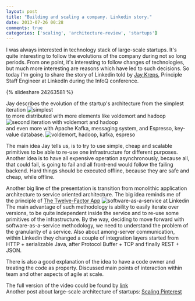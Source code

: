 ```yaml
---
layout: post
title: "Building and scaling a company. Linkedin story."
date: 2013-07-26 00:28
comments: true
categories: ['scaling', 'architecture-review', 'startups']
---
```


I was always interested in technology stack of large-scale startups. It's quite interesting to follow the
evolutions of the company during not so long periods. From one point, it's interesting to follow changes of technologies,
but much more interesting are reasons which have led to such decisions. So today I'm going to share the story of Linkedin told by
[Jay Kreps](https://twitter.com/jaykreps), Principle Staff Engineer at LinkedIn during the InfoQ conference.

{% slideshare 24263581 %}
<!--more-->
Jay describes the evolution of the startup's architecture from the simplest iteration
![simplest](http://image.slidesharecdn.com/untitled-130715145706-phpapp01/95/slide-10-638.jpg)<br />
to more distributed with more elements like voldemort and hadoop
![second iteration with voldemort and hadoop](http://image.slidesharecdn.com/untitled-130715145706-phpapp01/95/slide-11-638.jpg)<br />
and even more with Apache Kafka, messaging system, and Espresso, key-value database.
![voldemort, hadoop, kafka, espreso](http://image.slidesharecdn.com/untitled-130715145706-phpapp01/95/slide-12-638.jpg)<br />

The main idea Jay tells us, is to try to use simple, cheap and scalable primitives to be able to re-use
one infrastructure for different purposes. Another idea is to have all expensive operation asynchronously,
because all, that could fail, is going to fail and all front-end would follow the failing backend.
Hard things should be executed offline, because they are safe and cheap, while offline.<br />

Another big line of the presentation is transition from monolithic application architecture to service oriented architecture.
The big idea reminds me of the principle of [The Twelve-Factor App](http://12factor.net/)
![software-as-a-service at Linkedin](http://image.slidesharecdn.com/untitled-130715145706-phpapp01/95/slide-21-638.jpg)<br />
The main advantage of such methodology is ability to easily iterate over versions, to be quite independent inside the service and
to re-use some primitives of the infrastructure. By the way, deciding to move forward with
software-as-a-service methodology, we need to understand the problem of the granularity of a service. Also about among-server communication,
within Linkedin they changed a couple of integration layers started from  HTTP + serializable Java, after Protocol Buffer + TCP and finally REST + JSON.

There is also a good explanation of the idea to have a code owner and treating the code as property.
Discussed main points of interaction within team and other aspects of agile at scale.

The full version of the video could be found by [link](http://www.infoq.com/presentations/linkedin-architecture-stack)<br />
Another post about large-scale architecture of startups: [Scaling Pinterest](/blog/2013/02/13/scaling-pinterest/)
